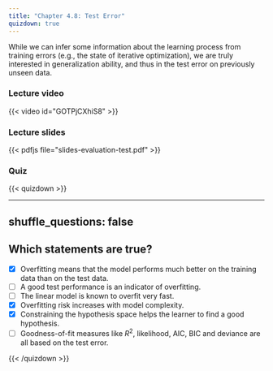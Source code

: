 ```yaml
---
title: "Chapter 4.8: Test Error"
quizdown: true
---
```

While we can infer some information about the learning process from training errors (e.g., the state of iterative optimization), we are truly interested in generalization ability, and thus in the test error on previously unseen data. 

<!--more-->

### Lecture video

{{< video id="GOTPjCXhiS8" >}}

### Lecture slides

{{< pdfjs file="slides-evaluation-test.pdf" >}}

### Quiz

{{< quizdown >}}

---
shuffle_questions: false
---

## Which statements are true? 

- [x] Overfitting means that the model performs much better on the training data than on the test data.
- [ ] A good test performance is an indicator of overfitting.
- [ ] The linear model is known to overfit very fast.
- [x] Overfitting risk increases with model complexity.
- [x] Constraining the hypothesis space helps the learner to find a good hypothesis.
- [ ] Goodness-of-fit measures like $R^2$, likelihood, AIC, BIC and deviance are all based on the test error.

{{< /quizdown >}}
